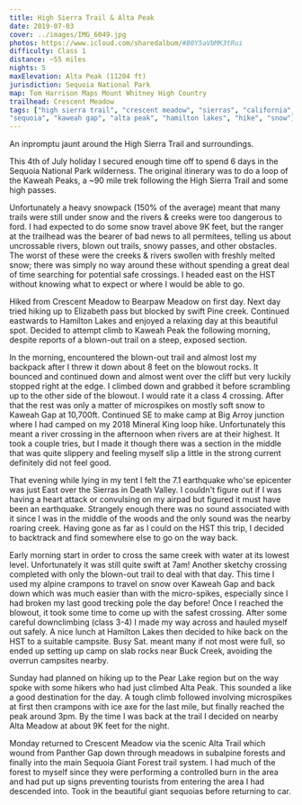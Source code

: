 ```yaml
---
title: High Sierra Trail & Alta Peak
date: 2019-07-03
cover: ../images/IMG_6049.jpg
photos: https://www.icloud.com/sharedalbum/#B0Y5aVbMK3tRui
difficulty: Class 1
distance: ~55 miles
nights: 5
maxElevation: Alta Peak (11204 ft)
jurisdiction: Sequoia National Park
map: Tom Harrison Maps Mount Whitney High Country
trailhead: Crescent Meadow
tags: ["high sierra trail", "crescent meadow", "sierras", "california", "2019", "50-60 miles",
"sequoia", "kaweah gap", "alta peak", "hamilton lakes", "hike", "snow"]
---
```


An inpromptu jaunt around the High Sierra Trail and surroundings.

This 4th of July holiday I secured enough time off to spend 6 days in the
Sequoia National Park wilderness.  The original itinerary was to do a loop of
the Kaweah Peaks, a ~90 mile trek following the High Sierra Trail and some
high passes.

Unfortunately a heavy snowpack (150% of the average) meant that many trails
were still under snow and the rivers & creeks were too dangerous to ford.
I had expected to do some snow travel above 9K feet, but the ranger at the
trailhead was the bearer of bad news to all permitees, telling us about
uncrossable rivers, blown out trails, snowy passes, and other obstacles.  The
worst of these were the creeks & rivers swollen with freshly melted snow;
there was simply no way around these without spending a great deal of time
searching for potential safe crossings.  I headed east on the HST without
knowing what to expect or where I would be able to go.

Hiked from Crescent Meadow to Bearpaw Meadow on first day.  Next day tried
hiking up to Elizabeth pass but blocked by swift Pine creek.  Continued
eastwards to Hamilton Lakes and enjoyed a relaxing day at this beautiful
spot.  Decided to attempt climb to Kaweah Peak the following morning, despite
reports of a blown-out trail on a steep, exposed section.

In the morning, encountered the blown-out trail and almost lost my backpack
after I threw it down about 8 feet on the blowout rocks.  It bounced and
continued down and almost went over the cliff but very luckily stopped right
at the edge.  I climbed down and grabbed it before scrambling up to the other
side of the blowout. I would rate it a class 4 crossing. After that the rest was only a matter of microspikes on
mostly soft snow to Kaweah Gap at 10,700ft.  Continued SE to make camp at Big
Arroy junction where I had camped on my 2018 Mineral King loop hike.
Unfortunately this meant a river crossing in the afternoon when rivers are at
their highest.  It took a couple tries, but I made it though there was
a section in the middle that was quite slippery and feeling myself slip
a little in the strong current definitely did not feel good.

That evening while lying in my tent I felt the 7.1 earthquake who'se
epicenter was just East over the Sierras in Death Valley. I couldn't figure
out if I was having a heart attack or convulsing on my airpad but figured it
must have been an earthquake.  Strangely enough there was no sound associated
with it since I was in the middle of the woods and the only sound was the
nearby roaring creek.  Having gone as far as I could on the HST this trip,
I decided to backtrack and find somewhere else to go on the way back.

Early morning start in order to cross the same creek with water at its lowest
level.  Unfortunately it was still quite swift at 7am!  Another sketchy
crossing completed with only the blown-out trail to deal with that day.  This
time I used my alpine crampons to travel on snow over Kaweah Gap and back
down which was much easier than with the micro-spikes, especially since I had
broken my last good trecking pole the day before!  Once I reached the
blowout, it took some time to come up with the safest crossing.  After some
careful downclimbing (class 3-4) I made my way across and hauled myself out
safely.  A nice lunch at Hamilton Lakes then decided to hike back on the HST
to a suitable campsite.  Busy Sat. meant many if not most were full, so ended
up setting up camp on slab rocks near Buck Creek, avoiding the overrun
campsites nearby.

Sunday had planned on hiking up to the Pear Lake region but on the way spoke
with some hikers who had just climbed Alta Peak.  This sounded a like a good
destination for the day.  A tough climb followed involving microspikes at
first then crampons with ice axe for the last mile, but finally reached the
peak around 3pm.  By the time I was back at the trail I decided on nearby
Alta Meadow at about 9K feet for the night.

Monday returned to Crescent Meadow via the scenic Alta Trail which wound from
Panther Gap down through meadows in subalpine forests and finally into
the main Sequoia Giant Forest trail system.  I had much of the forest to
myself since they were performing a controlled burn in the area and had put
up signs preventing tourists from entering the area I had descended into.
Took in the beautiful giant sequoias before returning to car.

